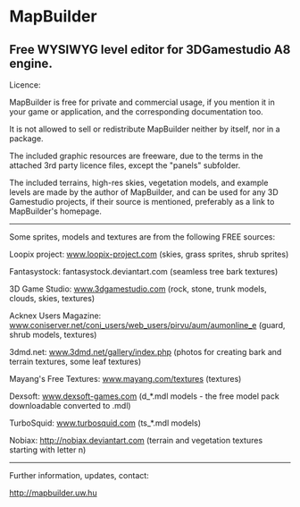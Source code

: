 # MapBuilder
Free WYSIWYG level editor for 3DGamestudio A8 engine.
--------------------------------------------------------------------------------
Licence:

MapBuilder is free for private and commercial usage, if you mention it in your game or application, and the corresponding documentation too.

It is not allowed to sell or redistribute MapBuilder neither by itself, nor in a package.

The included graphic resources are freeware, due to the terms in the attached 3rd party licence files, except the "panels" subfolder.

The included terrains, high-res skies, vegetation models, and example levels are made by the author of MapBuilder, and can be used for any 3D Gamestudio projects, if their source is mentioned, preferably as a link to MapBuilder's homepage.

--------------------------------------------------------------------------------
Some sprites, models and textures are from the following FREE sources:

Loopix project:
www.loopix-project.com
(skies, grass sprites, shrub sprites)

Fantasystock:
fantasystock.deviantart.com
(seamless tree bark textures)

3D Game Studio:	
www.3dgamestudio.com
(rock, stone, trunk models, clouds, skies, textures)

Acknex Users Magazine:		
www.coniserver.net/coni_users/web_users/pirvu/aum/aumonline_e
(guard, shrub models, textures)

3dmd.net:
www.3dmd.net/gallery/index.php
(photos for creating bark and terrain textures, some leaf textures)

Mayang's Free Textures:	
www.mayang.com/textures
(textures)

Dexsoft:
www.dexsoft-games.com
(d_*.mdl models - the free model pack downloadable converted to .mdl)

TurboSquid:
www.turbosquid.com
(ts_*.mdl models)

Nobiax:
http://nobiax.deviantart.com
(terrain and vegetation textures starting with letter n)

--------------------------------------------------------------------------------
Further information, updates, contact:

http://mapbuilder.uw.hu
